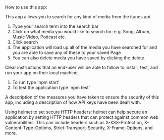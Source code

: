 How to use this app:

This app allows you to search for any kind of media from the itunes api
1. Type your search term into the search bar
2. Click on what media you would like to search for:
    e.g. Song, Album, Music Video, Podcast etc.
3. Click search
4. The application will load up all of the media you have searched for and you are able to save any of these to your saved Page
5. You can also delete media you have saved by clicking the delete.

Clear instructions that an end-user will be able to follow to install, test,
and run your app on their local machine.

1. To run type 'npm start'
2. To test the application type 'npm test'

A description of the measures you have taken to ensure the security of this app, including a description of how API keys have been dealt with.

Using helmet to set secure HTTP headers: helmet can help secure an application by setting HTTP headers that can protect against common web vulnerabilities. This can include headers such as X-XSS-Protection, X-Content-Type-Options, Strict-Transport-Security, X-Frame-Options, and more.

